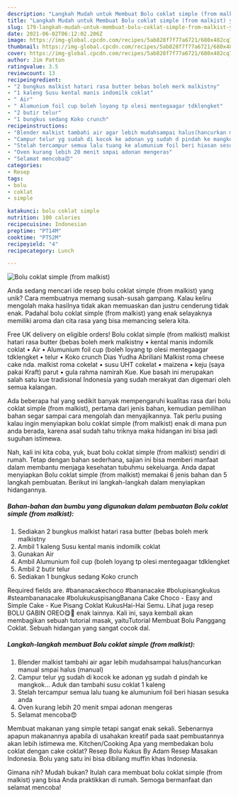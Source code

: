 ```yaml
---
description: "Langkah Mudah untuk Membuat Bolu coklat simple (from malkist) yang Bisa Manjain Lidah"
title: "Langkah Mudah untuk Membuat Bolu coklat simple (from malkist) yang Bisa Manjain Lidah"
slug: 179-langkah-mudah-untuk-membuat-bolu-coklat-simple-from-malkist-yang-bisa-manjain-lidah
date: 2021-06-02T06:12:02.206Z
image: https://img-global.cpcdn.com/recipes/5ab828f7f77a6721/680x482cq70/bolu-coklat-simple-from-malkist-foto-resep-utama.jpg
thumbnail: https://img-global.cpcdn.com/recipes/5ab828f7f77a6721/680x482cq70/bolu-coklat-simple-from-malkist-foto-resep-utama.jpg
cover: https://img-global.cpcdn.com/recipes/5ab828f7f77a6721/680x482cq70/bolu-coklat-simple-from-malkist-foto-resep-utama.jpg
author: Jim Patton
ratingvalue: 3.5
reviewcount: 13
recipeingredient:
- "2 bungkus malkist hatari rasa butter bebas boleh merk malkistny"
- "1 kaleng Susu kental manis indomilk coklat"
- " Air"
- " Alumunium foil cup boleh loyang tp olesi mentegaagar tdklengket"
- "2 butir telur"
- "1 bungkus sedang Koko crunch"
recipeinstructions:
- "Blender malkist tambahi air agar lebih mudahsampai halus(hancurkan manual smpai halus (manual)"
- "Campur telur yg sudah di kocok ke adonan yg sudah d pindah ke mangkok... Aduk dan tambahi susu coklat 1 kaleng"
- "Stelah tercampur semua lalu tuang ke alumunium foil beri hiasan sesuka anda"
- "Oven kurang lebih 20 menit smpai adonan mengeras"
- "Selamat mencoba😍"
categories:
- Resep
tags:
- bolu
- coklat
- simple

katakunci: bolu coklat simple 
nutrition: 100 calories
recipecuisine: Indonesian
preptime: "PT14M"
cooktime: "PT52M"
recipeyield: "4"
recipecategory: Lunch

---
```



![Bolu coklat simple (from malkist)](https://img-global.cpcdn.com/recipes/5ab828f7f77a6721/680x482cq70/bolu-coklat-simple-from-malkist-foto-resep-utama.jpg)

Anda sedang mencari ide resep bolu coklat simple (from malkist) yang unik? Cara membuatnya memang susah-susah gampang. Kalau keliru mengolah maka hasilnya tidak akan memuaskan dan justru cenderung tidak enak. Padahal bolu coklat simple (from malkist) yang enak selayaknya memiliki aroma dan cita rasa yang bisa memancing selera kita.

Free UK delivery on eligible orders! Bolu coklat simple (from malkist) malkist hatari rasa butter (bebas boleh merk malkistny • kental manis indomilk coklat • Air • Alumunium foil cup (boleh loyang tp olesi mentegaagar tdklengket • telur • Koko crunch Dias Yudha Abriliani Malkist roma cheese cake nda. malkist roma cokelat • susu UHT cokelat • maizena • keju (saya pakai Kraft) parut • gula rahma namirah Kue. Kue basah ini merupakan salah satu kue tradisional Indonesia yang sudah merakyat dan digemari oleh semua kalangan.

Ada beberapa hal yang sedikit banyak mempengaruhi kualitas rasa dari bolu coklat simple (from malkist), pertama dari jenis bahan, kemudian pemilihan bahan segar sampai cara mengolah dan menyajikannya. Tak perlu pusing kalau ingin menyiapkan bolu coklat simple (from malkist) enak di mana pun anda berada, karena asal sudah tahu triknya maka hidangan ini bisa jadi suguhan istimewa.


Nah, kali ini kita coba, yuk, buat bolu coklat simple (from malkist) sendiri di rumah. Tetap dengan bahan sederhana, sajian ini bisa memberi manfaat dalam membantu menjaga kesehatan tubuhmu sekeluarga. Anda dapat menyiapkan Bolu coklat simple (from malkist) memakai 6 jenis bahan dan 5 langkah pembuatan. Berikut ini langkah-langkah dalam menyiapkan hidangannya.

<!--inarticleads1-->

##### Bahan-bahan dan bumbu yang digunakan dalam pembuatan Bolu coklat simple (from malkist):

1. Sediakan 2 bungkus malkist hatari rasa butter (bebas boleh merk malkistny
1. Ambil 1 kaleng Susu kental manis indomilk coklat
1. Gunakan  Air
1. Ambil  Alumunium foil cup (boleh loyang tp olesi mentegaagar tdklengket
1. Ambil 2 butir telur
1. Sediakan 1 bungkus sedang Koko crunch


Required fields are. #bananacakechoco #bananacake #bolupisangkukus #steambananacake #bolukukuspisangBanana Cake Choco - Easy and Simple Cake - Kue Pisang Coklat KukusHai-Hai Semu. Lihat juga resep BOLU GABIN OREO😋🤤 enak lainnya. Kali ini, saya kembali akan membagikan sebuah tutorial masak, yaituTutorial Membuat Bolu Panggang Coklat. Sebuah hidangan yang sangat cocok dal. 

<!--inarticleads2-->

##### Langkah-langkah membuat Bolu coklat simple (from malkist):

1. Blender malkist tambahi air agar lebih mudahsampai halus(hancurkan manual smpai halus (manual)
1. Campur telur yg sudah di kocok ke adonan yg sudah d pindah ke mangkok... Aduk dan tambahi susu coklat 1 kaleng
1. Stelah tercampur semua lalu tuang ke alumunium foil beri hiasan sesuka anda
1. Oven kurang lebih 20 menit smpai adonan mengeras
1. Selamat mencoba😍


Membuat makanan yang simple tetapi sangat enak sekali. Sebenarnya apapun makanannya apabila di usahakan kreatif pada saat pembuatannya akan lebih istimewa me. Kitchen/Cooking Apa yang membedakan bolu coklat dengan cake coklat? Resep Bolu Kukus By Adam Resep Masakan Indonesia. Bolu yang satu ini bisa dibilang muffin khas Indonesia. 

Gimana nih? Mudah bukan? Itulah cara membuat bolu coklat simple (from malkist) yang bisa Anda praktikkan di rumah. Semoga bermanfaat dan selamat mencoba!
